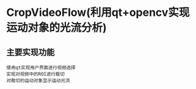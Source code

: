 # CropVideoFlow(利用qt+opencv实现运动对象的光流分析)

## 主要实现功能
```
使用qt实现用户界面进行视频选择
实现对视频中的ROI进行裁切
对裁切的运动对象显示运动光流
